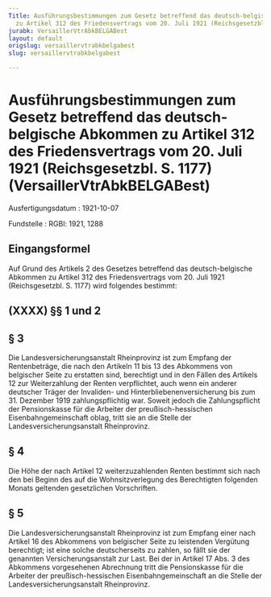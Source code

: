 ```yaml
---
Title: Ausführungsbestimmungen zum Gesetz betreffend das deutsch-belgische Abkommen
  zu Artikel 312 des Friedensvertrags vom 20. Juli 1921 (Reichsgesetzbl. S. 1177)
jurabk: VersaillerVtrAbkBELGABest
layout: default
origslug: versaillervtrabkbelgabest
slug: versaillervtrabkbelgabest

---
```


# Ausführungsbestimmungen zum Gesetz betreffend das deutsch-belgische Abkommen zu Artikel 312 des Friedensvertrags vom 20. Juli 1921 (Reichsgesetzbl. S. 1177) (VersaillerVtrAbkBELGABest)

Ausfertigungsdatum
:   1921-10-07

Fundstelle
:   RGBl: 1921, 1288



## Eingangsformel

Auf Grund des Artikels 2 des Gesetzes betreffend das deutsch-belgische Abkommen zu Artikel 312 des Friedensvertrags vom 20. Juli 1921 (Reichsgesetzbl. S. 1177) wird folgendes bestimmt:


## (XXXX) §§ 1 und 2



## § 3

Die Landesversicherungsanstalt Rheinprovinz ist zum Empfang der Rentenbeträge, die nach den Artikeln 11 bis 13 des Abkommens von belgischer Seite zu erstatten sind, berechtigt und in den Fällen des Artikels 12 zur Weiterzahlung der Renten verpflichtet, auch wenn ein anderer deutscher Träger der Invaliden- und Hinterbliebenenversicherung bis zum 31. Dezember 1919 zahlungspflichtig war. Soweit jedoch die Zahlungspflicht der Pensionskasse für die Arbeiter der preußisch-hessischen Eisenbahngemeinschaft oblag, tritt sie an die Stelle der Landesversicherungsanstalt Rheinprovinz.


## § 4

Die Höhe der nach Artikel 12 weiterzuzahlenden Renten bestimmt sich nach den bei Beginn des auf die Wohnsitzverlegung des Berechtigten folgenden Monats geltenden gesetzlichen Vorschriften.


## § 5

Die Landesversicherungsanstalt Rheinprovinz ist zum Empfang einer nach Artikel 16 des Abkommens von belgischer Seite zu leistenden Vergütung berechtigt; ist eine solche deutscherseits zu zahlen, so fällt sie der genannten Versicherungsanstalt zur Last.
Bei der in Artikel 17 Abs. 3 des Abkommens vorgesehenen Abrechnung tritt die Pensionskasse für die Arbeiter der preußisch-hessischen Eisenbahngemeinschaft an die Stelle der Landesversicherungsanstalt Rheinprovinz.

